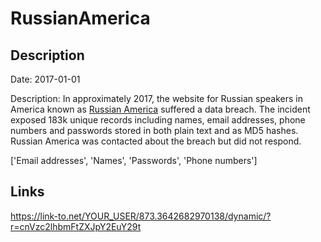 # RussianAmerica

## Description

Date: 2017-01-01

Description:
In approximately 2017, the website for Russian speakers in America known as <a href="http://www.russianamerica.com/" target="_blank" rel="noopener">Russian America</a> suffered a data breach. The incident exposed 183k unique records including names, email addresses, phone numbers and passwords stored in both plain text and as MD5 hashes. Russian America was contacted about the breach but did not respond.


['Email addresses', 'Names', 'Passwords', 'Phone numbers']

## Links

https://link-to.net/YOUR_USER/873.3642682970138/dynamic/?r=cnVzc2lhbmFtZXJpY2EuY29t